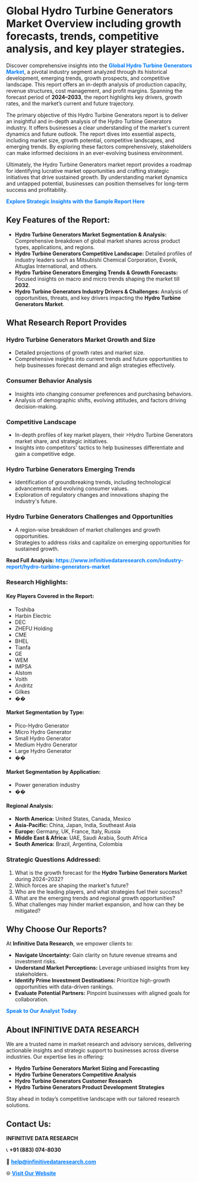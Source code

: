 <h1>Global Hydro Turbine Generators Market Overview including growth forecasts, trends, competitive analysis, and key player strategies.</h1>
<p>
Discover comprehensive insights into the 
<a href="https://www.infinitivedataresearch.com/industry-report/hydro-turbine-generators-market" rel="dofollow" style="color: #007BFF; text-decoration: none;"><strong>Global Hydro Turbine Generators Market</strong></a>, a pivotal industry segment analyzed through its historical development, emerging trends, growth prospects, and competitive landscape. This report offers an in-depth analysis of production capacity, revenue structures, cost management, and profit margins. Spanning the forecast period of <strong>2024–2033</strong>, the report highlights key drivers, growth rates, and the market’s current and future trajectory.
</p>
<p>
The primary objective of this Hydro Turbine Generators report is to deliver an insightful and in-depth analysis of the Hydro Turbine Generators industry. It offers businesses a clear understanding of the market's current dynamics and future outlook. The report dives into essential aspects, including market size, growth potential, competitive landscapes, and emerging trends. By exploring these factors comprehensively, stakeholders can make informed decisions in an ever-evolving business environment.
</p>
<p>
Ultimately, the Hydro Turbine Generators market report provides a roadmap for identifying lucrative market opportunities and crafting strategic initiatives that drive sustained growth. By understanding market dynamics and untapped potential, businesses can position themselves for long-term success and profitability.
</p>
<p>
<a href="https://www.infinitivedataresearch.com/request-sample/reportId=109517" style="color: #007BFF; text-decoration: none;"><strong>Explore Strategic Insights with the Sample Report Here</strong></a>
</p>

<h2>Key Features of the Report:</h2>
<ul>
<li><strong>Hydro Turbine Generators Market Segmentation & Analysis:</strong> Comprehensive breakdown of global market shares across product types, applications, and regions.</li>
<li><strong>Hydro Turbine Generators Competitive Landscape:</strong> Detailed profiles of industry leaders such as Mitsubishi Chemical Corporation, Evonik, Altuglas International, and others.</li>
<li><strong>Hydro Turbine Generators Emerging Trends & Growth Forecasts:</strong> Focused insights on macro and micro trends shaping the market till <strong>2032</strong>.</li>
<li><strong>Hydro Turbine Generators Industry Drivers & Challenges:</strong> Analysis of opportunities, threats, and key drivers impacting the <strong>Hydro Turbine Generators Market</strong>.</li>
</ul>

<h2>What Research Report Provides</h2>
<h3>Hydro Turbine Generators Market Growth and Size</h3>
<ul>
<li>Detailed projections of growth rates and market size.</li>
<li>Comprehensive insights into current trends and future opportunities to help businesses forecast demand and align strategies effectively.</li>
</ul>

<h3>Consumer Behavior Analysis</h3>
<ul>
<li>Insights into changing consumer preferences and purchasing behaviors.</li>
<li>Analysis of demographic shifts, evolving attitudes, and factors driving decision-making.</li>
</ul>

<h3>Competitive Landscape</h3>
<ul>
<li>In-depth profiles of key market players, their >Hydro Turbine Generators market share, and strategic initiatives.</li>
<li>Insights into competitors' tactics to help businesses differentiate and gain a competitive edge.</li>
</ul>

<h3>Hydro Turbine Generators Emerging Trends</h3>
<ul>
<li>Identification of groundbreaking trends, including technological advancements and evolving consumer values.</li>
<li>Exploration of regulatory changes and innovations shaping the industry's future.</li>
</ul>

<h3>Hydro Turbine Generators Challenges and Opportunities</h3>
<ul>
<li>A region-wise breakdown of market challenges and growth opportunities.</li>
<li>Strategies to address risks and capitalize on emerging opportunities for sustained growth.</li>
</ul>
<p><strong>Read Full Analysis:</strong> <a href="https://www.infinitivedataresearch.com/industry-report/hydro-turbine-generators-market" rel="dofollow" style="color: #007BFF; text-decoration: none;"><strong>https://www.infinitivedataresearch.com/industry-report/hydro-turbine-generators-market</strong></a></p>
<h3>Research Highlights:</h3>
<h4>Key Players Covered in the Report:</h4>
<ul><li>Toshiba</li><li>Harbin Electric</li><li>DEC</li><li>ZHEFU Holding</li><li>CME</li><li>BHEL</li><li>Tianfa</li><li>GE</li><li>WEM</li><li>IMPSA</li><li>Alstom</li><li>Voith</li><li>Andritz</li><li>Gilkes</li><li>��</li></ul>
<h4>Market Segmentation by Type:</h4>
<ul><li>Pico-Hydro Generator</li><li>Micro Hydro Generator</li><li>Small Hydro Generator</li><li>Medium Hydro Generator</li><li>Large Hydro Generator</li><li>��</li></ul>
<h4>Market Segmentation by Application:</h4>
<ul><li>Power generation industry</li><li>��</li></ul>

<h4>Regional Analysis:</h4>
<ul>
<li><strong>North America:</strong> United States, Canada, Mexico</li>
<li><strong>Asia-Pacific:</strong> China, Japan, India, Southeast Asia</li>
<li><strong>Europe:</strong> Germany, UK, France, Italy, Russia</li>
<li><strong>Middle East & Africa:</strong> UAE, Saudi Arabia, South Africa</li>
<li><strong>South America:</strong> Brazil, Argentina, Colombia</li>
</ul>

<h3>Strategic Questions Addressed:</h3>
<ol>
<li>What is the growth forecast for the <strong>Hydro Turbine Generators Market</strong> during 2024–2032?</li>
<li>Which forces are shaping the market's future?</li>
<li>Who are the leading players, and what strategies fuel their success?</li>
<li>What are the emerging trends and regional growth opportunities?</li>
<li>What challenges may hinder market expansion, and how can they be mitigated?</li>
</ol>

<h2>Why Choose Our Reports?</h2>
<p>At <strong>Infinitive Data Research</strong>, we empower clients to:</p>
<ul>
<li><strong>Navigate Uncertainty:</strong> Gain clarity on future revenue streams and investment risks.</li>
<li><strong>Understand Market Perceptions:</strong> Leverage unbiased insights from key stakeholders.</li>
<li><strong>Identify Prime Investment Destinations:</strong> Prioritize high-growth opportunities with data-driven rankings.</li>
<li><strong>Evaluate Potential Partners:</strong> Pinpoint businesses with aligned goals for collaboration.</li>
</ul>
<p><a href="https://www.infinitivedataresearch.com/industry-report/hydro-turbine-generators-market" rel="dofollow" style="color: #007BFF; text-decoration: none;"><strong>Speak to Our Analyst Today</strong></a></p>

<h2>About INFINITIVE DATA RESEARCH</h2>
<p>We are a trusted name in market research and advisory services, delivering actionable insights and strategic support to businesses across diverse industries. Our expertise lies in offering:</p>
<ul>
<li><strong>Hydro Turbine Generators Market Sizing and Forecasting</strong></li>
<li><strong>Hydro Turbine Generators Competitive Analysis</strong></li>
<li><strong>Hydro Turbine Generators Customer Research</strong></li>
<li><strong>Hydro Turbine Generators Product Development Strategies</strong></li>
</ul>
<p>Stay ahead in today’s competitive landscape with our tailored research solutions.</p>

<h2>Contact Us:</h2>
<p><strong>INFINITIVE DATA RESEARCH</strong></p>
<p>📞 <strong>+91 (883) 074-8030</strong></p>
<p>📧 <strong><a href="mailto:help@infinitivedataresearch.com" style="color: #007BFF;">help@infinitivedataresearch.com</a></strong></p>
<p>🌐 <strong><a href="https://www.infinitivedataresearch.com" rel="dofollow" style="color: #007BFF;">Visit Our Website</a></strong></p>